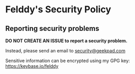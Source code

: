 # Felddy's Security Policy #

## Reporting security problems

**DO NOT CREATE AN ISSUE to report a security problem.**

Instead, please send an email to [security@geekpad.com](mailto:security@geekpad.com)

Sensitive information can be encrypted using my GPG key: https://keybase.io/felddy

